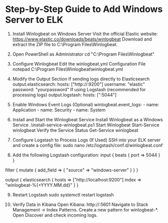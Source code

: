 # Step-by-Step Guide to Add Windows Server to ELK #

1. Install Winlogbeat on Windows Server
	Visit the official Elastic website:
	https://www.elastic.co/downloads/beats/winlogbeat
      Download and extract the ZIP file to C:\Program Files\Winlogbeat.

2. Open PowerShell as Administrator
	cd "C:\Program Files\Winlogbeat"

3. Configure Winlogbeat
	Edit the winlogbeat.yml Configuration File
	notepad C:\Program Files\Winlogbeat\winlogbeat.yml

4. Modify the Output Section
	If sending logs directly to Elasticsearch
		output.elasticsearch:
	  	hosts: ["http://<ELK-SERVER-IP>:9200"]
  		username: "elastic"
  		password: "yourpassword"
	If using Logstash (recommended for processing logs)
		output.logstash:
		hosts: ["<ELK-SERVER-IP>:5044"]


5. Enable Windows Event Logs (Optional)
		winlogbeat.event_logs:
  		- name: Application
  		- name: Security
  		- name: System

6. Install and Start the Winlogbeat Service
	Install Winlogbeat as a Windows Service
		.\install-service-winlogbeat.ps1
	Start Winlogbeat
		Start-Service winlogbeat
	Verify the Service Status
		Get-Service winlogbeat

7. Configure Logstash to Process Logs (If Used)
	SSH into your ELK server and create a config file:
		sudo nano /etc/logstash/conf.d/winlogbeat.conf

8. Add the following Logstash configuration:
		input {
  beats {
    port => 5044
  }
}

filter {
  mutate {
    add_field => { "source" => "windows-server" }
  }
}

output {
  elasticsearch {
    hosts => ["http://localhost:9200"]
    index => "winlogbeat-%{+YYYY.MM.dd}"
  }
}


9. Restart Logstash
		sudo systemctl restart logstash


10. Verify Data in Kibana
		Open Kibana: http://<ELK-SERVER-IP>:5601
		Navigate to Stack Management → Index Patterns.
		Create a new pattern for winlogbeat-*.
		Open Discover and check incoming logs.	
